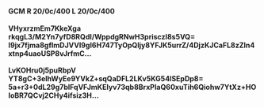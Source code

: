 #### GCM R 20/0c/400 L 20/0c/400
**VHyxrzmEm7KkeXga**<br/>**rkqgL3/M2Yn7yfD8RQdI/WppdgRNwH3prisczI8s5VQ=**<br/>**I9jx7fjma8gflmDJVVl9gI6H747TyOpQljy8YFJK5urrZ/4DjzKJCaFL8zZln4xtnp4uaoUSP8vJrfmC...**<br/><br/>
**LvKOHru0j5puRbpV**<br/>**YT8gC+3elhWyEe9YVkZ+sqQaDFL2LKv5KG54lSEpDp8=**<br/>**5a+r3+0dL29g7blFqVFJmKEIyv73qb8BrxPIaQ60xuTih6Qiohw7YtXz+HOIoBR7QCvj2CHy4ifsiz3H...**